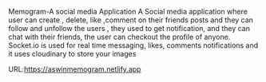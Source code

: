Memogram-A social media Application
A Social media application where user can create ,
delete, like ,comment on their friends posts and they can
follow and unfollow the users , they used to get
notification, and they can chat with their friends, the
user can checkout the profile of anyone. Socket.io is used
for real time messaging, likes, comments notifications and it uses cloudinary to store your images

URL:https://aswinmemogram.netlify.app
